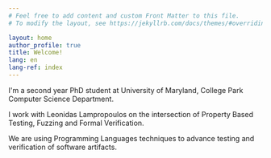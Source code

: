 ```yaml
---
# Feel free to add content and custom Front Matter to this file.
# To modify the layout, see https://jekyllrb.com/docs/themes/#overriding-theme-defaults

layout: home
author_profile: true
title: Welcome!
lang: en
lang-ref: index
---
```


I'm a second year PhD student at University of Maryland, College Park Computer
Science Department.

I work with Leonidas Lampropoulos on the intersection of Property Based Testing,
Fuzzing and Formal Verification.

We are using Programming Languages techniques to advance testing and verification of software artifacts.
